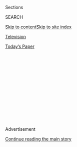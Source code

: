 <div id="app">

<div>

<div>

<div>

<div class="NYTAppHideMasthead css-1q2w90k e1suatyy0">

<div class="section css-ui9rw0 e1suatyy2">

<div class="css-eph4ug er09x8g0">

<div class="css-6n7j50">

</div>

<span class="css-1dv1kvn">Sections</span>

<div class="css-10488qs">

<span class="css-1dv1kvn">SEARCH</span>

</div>

[Skip to content](#site-content)[Skip to site
index](#site-index)

</div>

<div id="masthead-section-label" class="css-1wr3we4 eaxe0e00">

[Television](https://www.nytimes3xbfgragh.onion/section/arts/television)

</div>

<div class="css-10698na e1huz5gh0">

</div>

</div>

<div id="masthead-bar-one" class="section hasLinks css-15hmgas e1csuq9d3">

<div class="css-uqyvli e1csuq9d0">

</div>

<div class="css-1uqjmks e1csuq9d1">

</div>

<div class="css-9e9ivx">

[](https://myaccount.nytimes3xbfgragh.onion/auth/login?response_type=cookie&client_id=vi)

</div>

<div class="css-1bvtpon e1csuq9d2">

[Today’s
Paper](https://www.nytimes3xbfgragh.onion/section/todayspaper)

</div>

</div>

</div>

</div>

<div data-aria-hidden="false">

<div id="site-content" data-role="main">

<div>

<div class="css-1aor85t" style="opacity:0.000000001;z-index:-1;visibility:hidden">

<div class="css-1hqnpie">

<div class="css-epjblv">

<span class="css-17xtcya">[Television](/section/arts/television)</span><span class="css-x15j1o">|</span><span class="css-fwqvlz">Review:
‘I Love Dick’ Sketches an Artistic Love
Triangle</span>

</div>

<div class="css-k008qs">

<div class="css-1iwv8en">

<span class="css-18z7m18"></span>

<div>

</div>

</div>

<span class="css-1n6z4y">https://nyti.ms/2pAbhI9</span>

<div class="css-1705lsu">

<div class="css-4xjgmj">

<div class="css-4skfbu" data-role="toolbar" data-aria-label="Social Media Share buttons, Save button, and Comments Panel with current comment count" data-testid="share-tools">

  - 
  - 
  - 
  - 
    
    <div class="css-6n7j50">
    
    </div>

  - 

</div>

</div>

</div>

</div>

</div>

</div>

<div class="css-13pd83m">

</div>

<div id="top-wrapper" class="css-1sy8kpn">

<div id="top-slug" class="css-l9onyx">

Advertisement

</div>

[Continue reading the main
story](#after-top)

<div class="ad top-wrapper" style="text-align:center;height:100%;display:block;min-height:250px">

<div id="top" class="place-ad" data-position="top" data-size-key="top">

</div>

</div>

<div id="after-top">

</div>

</div>

<div id="sponsor-wrapper" class="css-1hyfx7x">

<div id="sponsor-slug" class="css-19vbshk">

Supported by

</div>

[Continue reading the main
story](#after-sponsor)

<div id="sponsor" class="ad sponsor-wrapper" style="text-align:center;height:100%;display:block">

</div>

<div id="after-sponsor">

</div>

</div>

<div class="css-1vkm6nb ehdk2mb0">

# Review: ‘I Love Dick’ Sketches an Artistic Love Triangle

</div>

<div class="css-79elbk" data-testid="photoviewer-wrapper">

<div class="css-z3e15g" data-testid="photoviewer-wrapper-hidden">

</div>

<div class="css-1a48zt4 ehw59r15" data-testid="photoviewer-children">

![<span class="css-16f3y1r e13ogyst0" data-aria-hidden="true">Kathryn
Hahn and Kevin Bacon in Amazon’s “I Love Dick,” which explores lust and
creativity.</span><span class="css-cnj6d5 e1z0qqy90" itemprop="copyrightHolder"><span class="css-1ly73wi e1tej78p0">Credit...</span><span><span>Jessica
Brooks/Amazon Prime
Video</span></span></span>](https://static01.graylady3jvrrxbe.onion/images/2017/05/12/arts/12ILOVEDICK1/12ILOVEDICK1-articleInline.jpg?quality=75&auto=webp&disable=upscale)

</div>

</div>

<div class="css-xt80pu e12qa4dv0">

<div class="css-18e8msd">

<div class="css-vp77d3 epjyd6m0">

<div class="css-1baulvz">

By [<span class="css-1baulvz last-byline" itemprop="name">James
Poniewozik</span>](https://www.nytimes3xbfgragh.onion/by/james-poniewozik)

</div>

</div>

  - May 11,
    2017

  - 
    
    <div class="css-4xjgmj">
    
    <div class="css-d8bdto" data-role="toolbar" data-aria-label="Social Media Share buttons, Save button, and Comments Panel with current comment count" data-testid="share-tools">
    
      - 
      - 
      - 
      - 
        
        <div class="css-6n7j50">
        
        </div>
    
      - 
    
    </div>
    
    </div>

</div>

</div>

<div class="section meteredContent css-1r7ky0e" name="articleBody" itemprop="articleBody">

<div class="css-1fanzo5 StoryBodyCompanionColumn">

<div class="css-53u6y8">

Watching “I Love Dick” is like attending an exhibition for which the
artist has supplied her own curator’s notes. It’s an experience as much
as a story: arresting, disorienting and provocative. It’s also very
conscious of explaining to you how and why it arrests, disorients and
provokes.

The form of “I Love Dick,” whose eight-episode first season arrives on
Friday on Amazon, fits its subject. Adapted by Jill Soloway
(“[Transparent](https://www.nytimes3xbfgragh.onion/watching/recommendations/watching-tv-transparent?auto=true)”)
and the playwright Sarah Gubbins from a cult novel by Chris Kraus, it’s
art TV about artists, a love triangle as Conceptual performance.

The first corner of that triangle is Dick Jarrett (Kevin Bacon), a
famous abstract sculptor and rancher in Marfa, Tex. (The novel’s Dick
was based on the media theory scholar Dick Hebdige; this one is inspired
by the Marfa artist Donald Judd.)

As a sideline, Dick runs a residency fellowship program, where he
collects artists and intellectuals like prickly cactuses. One makes
video game art; another studies the aesthetics of pornography. Enter
Sylvère (Griffin Dunne), Dick’s newest fellow and a Holocaust scholar,
who arrives from Brooklyn with his wife, Chris (Kathryn Hahn), an
experimental director whose latest work has just been dropped from the
Venice Film Festival.

</div>

</div>

<div class="css-1fanzo5 StoryBodyCompanionColumn">

<div class="css-53u6y8">

Over dinner with Chris and Sylvère, Dick condescendingly suggests that
she failed because women are lousy filmmakers. “They have to work from
behind their oppression,” he says, “which makes for some bummer movies.”

</div>

</div>

<div class="css-79elbk" data-testid="photoviewer-wrapper">

<div class="css-z3e15g" data-testid="photoviewer-wrapper-hidden">

</div>

<div class="css-1a48zt4 ehw59r15" data-testid="photoviewer-children">

![<span class="css-16f3y1r e13ogyst0" data-aria-hidden="true">Kathryn
Hahn in Amazon’s “I Love
Dick.”</span><span class="css-cnj6d5 e1z0qqy90" itemprop="copyrightHolder"><span class="css-1ly73wi e1tej78p0">Credit...</span><span>Jessica
Brooks/Amazon Prime
Video</span></span>](https://static01.graylady3jvrrxbe.onion/images/2017/05/12/arts/12dick/12dick-articleInline.jpg?quality=75&auto=webp&disable=upscale)

</div>

</div>

<div class="css-1fanzo5 StoryBodyCompanionColumn">

<div class="css-53u6y8">

Chris is infuriated, but also turned on. (Chris and Sylvère have been in
a sexual dry spell, and remember, we’re talking Cowboy Kevin Bacon
here.) She channels this rage-lust into a series of “Dear Dick” letters,
prose-poem mash notes that punctuate the series, in all-caps,
white-on-red screen graphics, like [Barbara Kruger
aphorisms](http://www.nytimes3xbfgragh.onion/slideshow/2017/02/13/t-magazine/the-pictures-generations-greatest-hits/s/pictures-generation-slide-MYOG.html):
“I WANT TO OWN EVERYTHING THAT HAPPENS TO ME NOW.”

Chris plans to keep the letters to herself, but reads one to Sylvère. It
has an aphrodisiac effect. Dick becomes an invisible third player in
their marriage and a source of creative arousal — until the letters
become public, and the season spins into drama and farce.

A theme here — and in case you miss it, the characters explain it
explicitly — is the experience of women in an art world that has
historically seen them as nudes to be painted, forms to inspire. Chris
flips this by making the great-man artist into her muse. (“It’s
humiliating,” he admits.)

</div>

</div>

<div class="css-1fanzo5 StoryBodyCompanionColumn">

<div class="css-53u6y8">

Ms. Hahn, a frequent comedy actress whose dramatic talent Ms. Soloway
showcased in “Transparent” and the movie “Afternoon Delight,” shows
fantastic range as Chris: raw-nerved, hyperverbal and caught up in her
own head.

Dick, whom Mr. Bacon plays as dry as jerky, is her opposite: coolly
dismissive and laconic. His work is rugged and phallic, austere and
withholding. One of his signature pieces is a brick on a table. He
refuses to title his sculptures and says he hasn’t read a book in 10
years because he’s “post-idea.”

More accurately, he’s all idea, a beefcake avatar of linear thinking and
pretension. (In a hilarious art-porn fantasy sequence, Chris imagines
him shirtless, shearing a lamb in the middle of the road.)

Thematically, making Dick a symbol as much as a person works. Ms.
Soloway has said she wants the series to exemplify [the “female
gaze”](https://www.nytimes3xbfgragh.onion/2017/05/05/arts/television/i-love-dick-amazon-chris-kraus-and-jill-soloway.html)
in art. But, together with the familiarity of Chris and Sylvère’s
frustrated-intellectual-couple dynamic, it makes it harder to invest in
the relationship triangle. The characters’ tendency to explicate the
story’s themes is also distancing, albeit plausible for a series about
theory-conscious aesthetes.

I’ve likened “Transparent,” Ms. Soloway’s remarkable Amazon series about
a transgender woman and her family, to [“The
Wire.”](https://www.nytimes3xbfgragh.onion/2015/12/09/arts/television/season-2-of-transparent-expands-its-view-of-the-pfefferman-clan.html)
Both are fueled by social mission, which can be the death of nuance, yet
they make their messages organic rather than preachy. To push the
analogy, “I Love Dick” might be her
“[Treme](https://www.nytimes3xbfgragh.onion/watching/recommendations/watching-tv-treme)”
(David Simon’s New Orleans follow-up to “The Wire”), exploring similar
themes — here, feminism, identity and power — as expressed through
culture and art.

</div>

</div>

<div class="css-1fanzo5 StoryBodyCompanionColumn">

<div class="css-53u6y8">

“I Love Dick,” like “Transparent,” owns its seriousness and its
characters, but it has a sense of humor about it. Early on, Sylvère is
introduced to the president of the fellowship’s board, who, he’s told,
is “a big fan of the Holocaust.”

But the series is best when it does what art does: to express what can’t
be said literally, to be the painting — or the brick — and not the
plaque next to it.

Ms. Soloway directs the fifth and best episode, a transfixingly
visualized 20-minute collection of monologues by women in the Marfa
community about art and their sexual awakenings. Roberta Colindrez is
luminous and intense as Devon, a lesbian playwright and working-class
Marfa native. If the series has future seasons, it has a strong ensemble
to build on.

If the first season doesn’t entirely hang together, it’s bracingly
risk-taking. At its best, it captures the artistic process in a way that
TV rarely does, and it works as a kind of video art itself. But as with
some other recent experimental series — “The Young Pope,” for instance —
it’s best to realize that going in.

Toward the end of the season, Chris mentions to Dick that she’s seen a
new work of his — a line of boulders outdoors, snaking toward the
horizon. “Did you like it?” he asks.

She hedges: “I just need a little bit of time to, you know, just process
it.”

“I Love Dick,” too, feels as if it might work better in memory than in
the moment — once you’ve had some time to sit with it for a while, and
tune out the noise.

</div>

</div>

</div>

<div>

</div>

<div>

</div>

<div>

</div>

<div>

<div id="bottom-wrapper" class="css-1ede5it">

<div id="bottom-slug" class="css-l9onyx">

Advertisement

</div>

[Continue reading the main
story](#after-bottom)

<div id="bottom" class="ad bottom-wrapper" style="text-align:center;height:100%;display:block;min-height:90px">

</div>

<div id="after-bottom">

</div>

</div>

</div>

</div>

</div>

## Site Index

<div>

</div>

## Site Information Navigation

  - [© <span>2020</span> <span>The New York Times
    Company</span>](https://help.nytimes3xbfgragh.onion/hc/en-us/articles/115014792127-Copyright-notice)

<!-- end list -->

  - [NYTCo](https://www.nytco.com/)
  - [Contact
    Us](https://help.nytimes3xbfgragh.onion/hc/en-us/articles/115015385887-Contact-Us)
  - [Work with us](https://www.nytco.com/careers/)
  - [Advertise](https://nytmediakit.com/)
  - [T Brand Studio](http://www.tbrandstudio.com/)
  - [Your Ad
    Choices](https://www.nytimes3xbfgragh.onion/privacy/cookie-policy#how-do-i-manage-trackers)
  - [Privacy](https://www.nytimes3xbfgragh.onion/privacy)
  - [Terms of
    Service](https://help.nytimes3xbfgragh.onion/hc/en-us/articles/115014893428-Terms-of-service)
  - [Terms of
    Sale](https://help.nytimes3xbfgragh.onion/hc/en-us/articles/115014893968-Terms-of-sale)
  - [Site
    Map](https://spiderbites.nytimes3xbfgragh.onion)
  - [Help](https://help.nytimes3xbfgragh.onion/hc/en-us)
  - [Subscriptions](https://www.nytimes3xbfgragh.onion/subscription?campaignId=37WXW)

</div>

</div>

</div>

</div>

